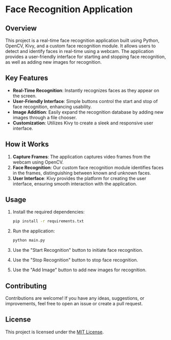 # Face Recognition Application

## Overview

This project is a real-time face recognition application built using Python, OpenCV, Kivy, and a custom face recognition module. It allows users to detect and identify faces in real-time using a webcam. The application provides a user-friendly interface for starting and stopping face recognition, as well as adding new images for recognition.

## Key Features

- **Real-Time Recognition**: Instantly recognizes faces as they appear on the screen.
- **User-Friendly Interface**: Simple buttons control the start and stop of face recognition, enhancing usability.
- **Image Addition**: Easily expand the recognition database by adding new images through a file chooser.
- **Customization**: Utilizes Kivy to create a sleek and responsive user interface.

## How it Works

1. **Capture Frames**: The application captures video frames from the webcam using OpenCV.
2. **Face Recognition**: Our custom face recognition module identifies faces in the frames, distinguishing between known and unknown faces.
3. **User Interface**: Kivy provides the platform for creating the user interface, ensuring smooth interaction with the application.

## Usage

1. Install the required dependencies:
    ```bash
    pip install -r requirements.txt
    ```

2. Run the application:
    ```bash
    python main.py
    ```

3. Use the "Start Recognition" button to initiate face recognition.
4. Use the "Stop Recognition" button to stop face recognition.
5. Use the "Add Image" button to add new images for recognition.

## Contributing

Contributions are welcome! If you have any ideas, suggestions, or improvements, feel free to open an issue or create a pull request.

## License

This project is licensed under the [MIT License](LICENSE).
